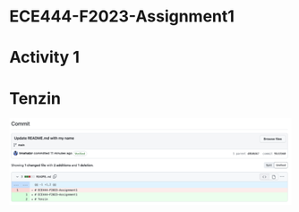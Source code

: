 # ECE444-F2023-Assignment1
# Activity 1
# Tenzin

![Activity 1 Commit 1](Assets/activity1Commit.png)
